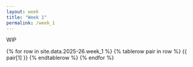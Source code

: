 ```yaml
---
layout: week
title: "Week 1"
permalink: /week_1
---
```

WIP

<!--
<img src="images/color_logos/{{ site.arizona_logo }}">
-->

<table>
  {% for row in site.data.2025-26.week_1 %}
    {% tablerow pair in row %}
      {{ pair[1] }}
    {% endtablerow %}
  {% endfor %}
</table>

<style>
tr td:first-child  {
  background-color: maroon;
  color: white;
}

table {
  text-align:center;
  Table-layout: fixed;
  Width: 300%;
} 

</style>

